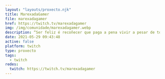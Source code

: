 ```yaml
---
layout: "layouts/proxecto.njk"
title: MarexadaGamer
file: marexadagamer
href: https://twitch.tv/marexadagamer
img: /img/comunidade/marexadagamer.webp
description: “Ser feliz é recoñecer que paga a pena vivir a pesar de tódolos desafíos”
date: 2021-05-29 09:43:48
active: false
platform: twitch
type: proxecto
tags:
  - twitch
redes:
  twitch: https://twitch.tv/marexadagamer
---
```


